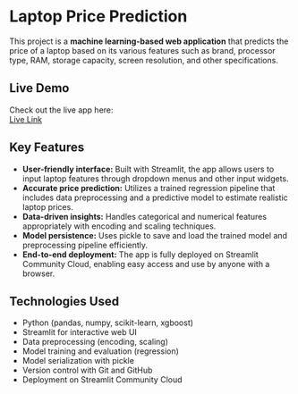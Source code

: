 # Laptop Price Prediction

This project is a **machine learning-based web application** that predicts the price of a laptop based on its various features such as brand, processor type, RAM, storage capacity, screen resolution, and other specifications.

## Live Demo

Check out the live app here:  
[Live Link](https://laptop-price-prediction-tushar.streamlit.app/)

## Key Features

- **User-friendly interface:** Built with Streamlit, the app allows users to input laptop features through dropdown menus and other input widgets.
- **Accurate price prediction:** Utilizes a trained regression pipeline that includes data preprocessing and a predictive model to estimate realistic laptop prices.
- **Data-driven insights:** Handles categorical and numerical features appropriately with encoding and scaling techniques.
- **Model persistence:** Uses pickle to save and load the trained model and preprocessing pipeline efficiently.
- **End-to-end deployment:** The app is fully deployed on Streamlit Community Cloud, enabling easy access and use by anyone with a browser.

## Technologies Used

- Python (pandas, numpy, scikit-learn, xgboost)
- Streamlit for interactive web UI
- Data preprocessing (encoding, scaling)
- Model training and evaluation (regression)
- Model serialization with pickle
- Version control with Git and GitHub
- Deployment on Streamlit Community Cloud

